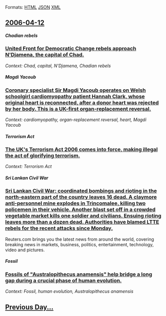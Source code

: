 
Formats: [HTML](2006/04/12/index.html)  [JSON](2006/04/12/index.json)  [XML](2006/04/12/index.xml)  

## [2006-04-12](/news/2006/04/12/index.md)

##### Chadian rebels
### [ United Front for Democratic Change rebels approach N'Djamena, the capital of Chad. ](/news/2006/04/12/united-front-for-democratic-change-rebels-approach-n-djamena-the-capital-of-chad.md)
_Context: Chad, capital, N'Djamena, Chadian rebels_

##### Magdi Yacoub
### [ Coronary specialist Sir Magdi Yacoub operates on Welsh schoolgirl cardiomyopathy patient Hannah Clark, whose original heart is reconnected, after a donor heart was rejected by her body. This is a UK-first organ-replacement reversal. ](/news/2006/04/12/coronary-specialist-sir-magdi-yacoub-operates-on-welsh-schoolgirl-cardiomyopathy-patient-hannah-clark-whose-original-heart-is-reconnected.md)
_Context: cardiomyopathy, organ-replacement reversal, heart, Magdi Yacoub_

##### Terrorism Act
### [ The UK's Terrorism Act 2006 comes into force, making illegal the act of glorifying terrorism. ](/news/2006/04/12/the-uk-s-terrorism-act-2006-comes-into-force-making-illegal-the-act-of-glorifying-terrorism.md)
_Context: Terrorism Act_

##### Sri Lankan Civil War
### [ Sri Lankan Civil War: coordinated bombings and rioting in the north-eastern part of the country leaves 16 dead. A claymore anti-personnel mine explodes in Trincomalee, killing two policemen in their vehicle. Another blast set off in a crowded vegetable market kills one soldier and civilians. Ensuing rioting leaves more than a dozen dead. Authorities have blamed LTTE rebels for the recent attacks since Monday. ](/news/2006/04/12/sri-lankan-civil-war-coordinated-bombings-and-rioting-in-the-north-eastern-part-of-the-country-leaves-16-dead-a-claymore-anti-personnel-m.md)
Reuters.com brings you the latest news from around the world, covering breaking news in markets, business, politics, entertainment, technology, video and pictures.

##### Fossil
### [ Fossils of "Australopithecus anamensis" help bridge a long gap during a crucial phase of human evolution. ](/news/2006/04/12/fossils-of-australopithecus-anamensis-help-bridge-a-long-gap-during-a-crucial-phase-of-human-evolution.md)
_Context: Fossil, human evolution, Australopithecus anamensis_

## [Previous Day...](/news/2006/04/11/index.md)

